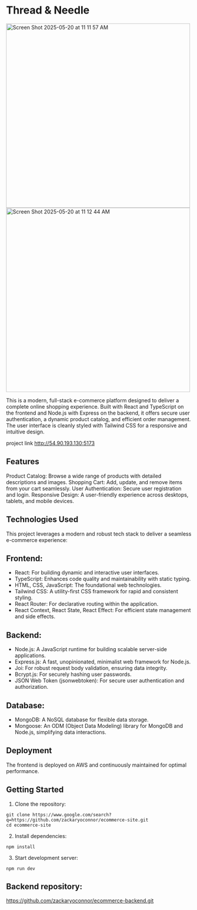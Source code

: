 # Thread & Needle
<img width="500" alt="Screen Shot 2025-05-20 at 11 11 57 AM" src="https://github.com/user-attachments/assets/35c17fbd-775f-491f-9b2f-f31ab85f889d"/>
<img width="500" alt="Screen Shot 2025-05-20 at 11 12 44 AM" src="https://github.com/user-attachments/assets/de995d16-1f31-4398-a9cc-a768905455b5" />

This is a modern, full-stack e-commerce platform designed to deliver a complete online shopping experience. Built with React and TypeScript on the frontend and Node.js with Express on the backend, it offers secure user authentication, a dynamic product catalog, and efficient order management. The user interface is cleanly styled with Tailwind CSS for a responsive and intuitive design.

project link http://54.90.193.130:5173

## Features
Product Catalog: Browse a wide range of products with detailed descriptions and images.
Shopping Cart: Add, update, and remove items from your cart seamlessly.
User Authentication: Secure user registration and login.
Responsive Design: A user-friendly experience across desktops, tablets, and mobile devices.

## Technologies Used
This project leverages a modern and robust tech stack to deliver a seamless e-commerce experience:

## Frontend:
- React: For building dynamic and interactive user interfaces.
- TypeScript: Enhances code quality and maintainability with static typing.
- HTML, CSS, JavaScript: The foundational web technologies.
- Tailwind CSS: A utility-first CSS framework for rapid and consistent styling.
- React Router: For declarative routing within the application.
- React Context, React State, React Effect: For efficient state management and side effects.

## Backend:
- Node.js: A JavaScript runtime for building scalable server-side applications.
- Express.js: A fast, unopinionated, minimalist web framework for Node.js.
- Joi: For robust request body validation, ensuring data integrity.
- Bcrypt.js: For securely hashing user passwords.
- JSON Web Token (jsonwebtoken): For secure user authentication and authorization.

## Database:
- MongoDB: A NoSQL database for flexible data storage.
- Mongoose: An ODM (Object Data Modeling) library for MongoDB and Node.js, simplifying data interactions.

## Deployment
The frontend is deployed on AWS and continuously maintained for optimal performance.

## Getting Started
1. Clone the repository:
```
git clone https://www.google.com/search?q=https://github.com/zackaryoconnor/ecommerce-site.git
cd ecommerce-site
```

2. Install dependencies:
```
npm install
```

3. Start development server:
```
npm run dev
```

## Backend repository:
https://github.com/zackaryoconnor/ecommerce-backend.git
